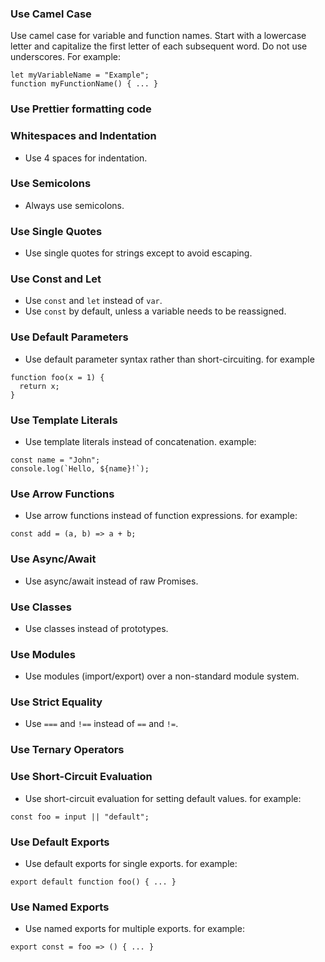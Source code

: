 ### Use Camel Case

Use camel case for variable and function names. Start with a lowercase letter
and capitalize the first letter of each subsequent word. Do not use underscores.
For example:

```
let myVariableName = "Example";
function myFunctionName() { ... }
```

### Use Prettier formatting code

### Whitespaces and Indentation

- Use 4 spaces for indentation.

### Use Semicolons

- Always use semicolons.

### Use Single Quotes

- Use single quotes for strings except to avoid escaping.

### Use Const and Let

- Use `const` and `let` instead of `var`.
- Use `const` by default, unless a variable needs to be reassigned.

### Use Default Parameters

- Use default parameter syntax rather than short-circuiting. for example

```
function foo(x = 1) {
  return x;
}
```

### Use Template Literals

- Use template literals instead of concatenation. example:

```
const name = "John";
console.log(`Hello, ${name}!`);
```

### Use Arrow Functions

- Use arrow functions instead of function expressions. for example:

```
const add = (a, b) => a + b;
```

### Use Async/Await

- Use async/await instead of raw Promises.

### Use Classes

- Use classes instead of prototypes.

### Use Modules

- Use modules (import/export) over a non-standard module system.

### Use Strict Equality

- Use `===` and `!==` instead of `==` and `!=`.

### Use Ternary Operators

### Use Short-Circuit Evaluation

- Use short-circuit evaluation for setting default values. for example:

```
const foo = input || "default";
```

### Use Default Exports

- Use default exports for single exports. for example:

```
export default function foo() { ... }
```

### Use Named Exports

- Use named exports for multiple exports. for example:

```
export const = foo => () { ... }
```
